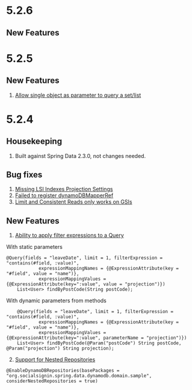 # 5.2.6

## New Features

# 5.2.5

## New Features
1. [Allow single object as parameter to query a set/list](https://github.com/boostchicken/spring-data-dynamodb/issues/33)

# 5.2.4

## Housekeeping
1. Built against Spring Data 2.3.0, not changes needed.

## Bug fixes
1. [Missing LSI Indexes Projection Settings](https://github.com/boostchicken/spring-data-dynamodb/issues/19)
2. [Failed to register dynamoDBMapperRef](https://github.com/boostchicken/spring-data-dynamodb/issues/25)
3. [Limit and Consistent Reads only works on GSIs](https://github.com/boostchicken/spring-data-dynamodb/issues/23)

## New Features
1. [Ability to apply filter expressions to a Query](https://github.com/boostchicken/spring-data-dynamodb/issues/27)

With static parameters
```	
@Query(fields = "leaveDate", limit = 1, filterExpression = "contains(#field, :value)",
			expressionMappingNames = {@ExpressionAttribute(key = "#field", value = "name")},
			expressionMappingValues = {@ExpressionAttribute(key=":value", value = "projection")})
	List<User> findByPostCode(String postCode);
```

With dynamic parameters from methods
```
	@Query(fields = "leaveDate", limit = 1, filterExpression = "contains(#field, :value)",
			expressionMappingNames = {@ExpressionAttribute(key = "#field", value = "name")},
			expressionMappingValues = {@ExpressionAttribute(key=":value", parameterName = "projection")})
	List<User> findByPostCode(@Param("postCode") String postCode, @Param("projection") String projection);
```
2. [Support for Nested Repositories](https://github.com/boostchicken/spring-data-dynamodb/pull/24)
```
@EnableDynamoDBRepositories(basePackages = "org.socialsignin.spring.data.dynamodb.domain.sample", considerNestedRepositories = true)
```